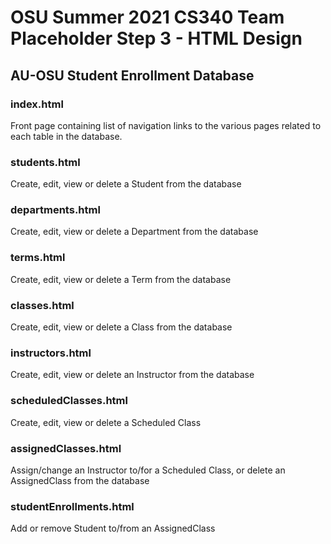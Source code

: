 # OSU Summer 2021 CS340 Team Placeholder Step 3 - HTML Design

## AU-OSU Student Enrollment Database

### index.html

Front page containing list of navigation links to the various pages related to each table in the database.

### students.html

Create, edit, view or delete a Student from the database

### departments.html

Create, edit, view or delete a Department from the database

### terms.html

Create, edit, view or delete a Term from the database

### classes.html

Create, edit, view or delete a Class from the database

### instructors.html

Create, edit, view or delete an Instructor from the database

### scheduledClasses.html

Create, edit, view or delete a Scheduled Class

### assignedClasses.html

Assign/change an Instructor to/for a Scheduled Class, or delete an AssignedClass from the database

### studentEnrollments.html

Add or remove Student to/from an AssignedClass
